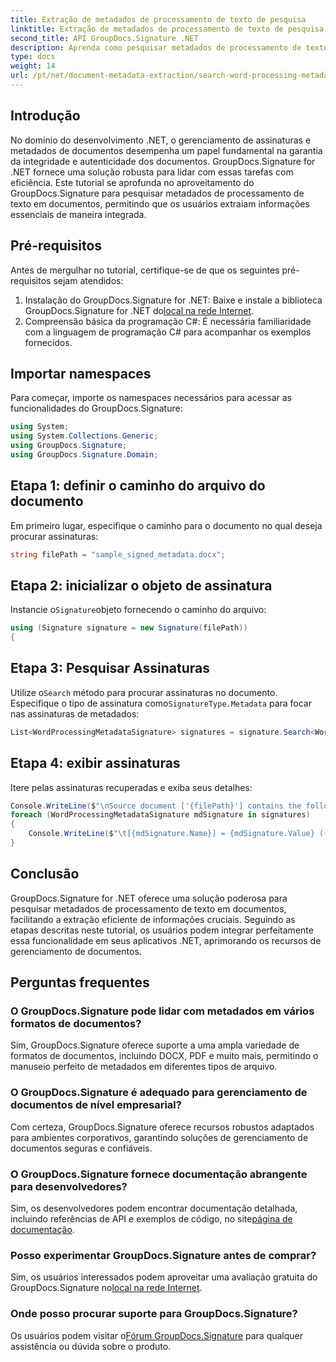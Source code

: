```yaml
---
title: Extração de metadados de processamento de texto de pesquisa
linktitle: Extração de metadados de processamento de texto de pesquisa
second_title: API GroupDocs.Signature .NET
description: Aprenda como pesquisar metadados de processamento de texto usando GroupDocs.Signature for .NET. Aprimore o gerenciamento de documentos com facilidade.
type: docs
weight: 14
url: /pt/net/document-metadata-extraction/search-word-processing-metadata-extraction/
---
```

## Introdução
No domínio do desenvolvimento .NET, o gerenciamento de assinaturas e metadados de documentos desempenha um papel fundamental na garantia da integridade e autenticidade dos documentos. GroupDocs.Signature for .NET fornece uma solução robusta para lidar com essas tarefas com eficiência. Este tutorial se aprofunda no aproveitamento do GroupDocs.Signature para pesquisar metadados de processamento de texto em documentos, permitindo que os usuários extraiam informações essenciais de maneira integrada.
## Pré-requisitos
Antes de mergulhar no tutorial, certifique-se de que os seguintes pré-requisitos sejam atendidos:
1.  Instalação do GroupDocs.Signature for .NET: Baixe e instale a biblioteca GroupDocs.Signature for .NET do[local na rede Internet](https://releases.groupdocs.com/signature/net/).
2. Compreensão básica da programação C#: É necessária familiaridade com a linguagem de programação C# para acompanhar os exemplos fornecidos.

## Importar namespaces
Para começar, importe os namespaces necessários para acessar as funcionalidades do GroupDocs.Signature:
```csharp
using System;
using System.Collections.Generic;
using GroupDocs.Signature;
using GroupDocs.Signature.Domain;
```
## Etapa 1: definir o caminho do arquivo do documento
Em primeiro lugar, especifique o caminho para o documento no qual deseja procurar assinaturas:
```csharp
string filePath = "sample_signed_metadata.docx";
```
## Etapa 2: inicializar o objeto de assinatura
 Instancie o`Signature`objeto fornecendo o caminho do arquivo:
```csharp
using (Signature signature = new Signature(filePath))
{
```
## Etapa 3: Pesquisar Assinaturas
 Utilize o`Search` método para procurar assinaturas no documento. Especifique o tipo de assinatura como`SignatureType.Metadata` para focar nas assinaturas de metadados:
```csharp
List<WordProcessingMetadataSignature> signatures = signature.Search<WordProcessingMetadataSignature>(SignatureType.Metadata);
```
## Etapa 4: exibir assinaturas
Itere pelas assinaturas recuperadas e exiba seus detalhes:
```csharp
Console.WriteLine($"\nSource document ['{filePath}'] contains the following signatures:");
foreach (WordProcessingMetadataSignature mdSignature in signatures)
{
    Console.WriteLine($"\t[{mdSignature.Name}] = {mdSignature.Value} ({mdSignature.Type})");
}
```

## Conclusão
GroupDocs.Signature for .NET oferece uma solução poderosa para pesquisar metadados de processamento de texto em documentos, facilitando a extração eficiente de informações cruciais. Seguindo as etapas descritas neste tutorial, os usuários podem integrar perfeitamente essa funcionalidade em seus aplicativos .NET, aprimorando os recursos de gerenciamento de documentos.
## Perguntas frequentes
### O GroupDocs.Signature pode lidar com metadados em vários formatos de documentos?
Sim, GroupDocs.Signature oferece suporte a uma ampla variedade de formatos de documentos, incluindo DOCX, PDF e muito mais, permitindo o manuseio perfeito de metadados em diferentes tipos de arquivo.
### O GroupDocs.Signature é adequado para gerenciamento de documentos de nível empresarial?
Com certeza, GroupDocs.Signature oferece recursos robustos adaptados para ambientes corporativos, garantindo soluções de gerenciamento de documentos seguras e confiáveis.
### O GroupDocs.Signature fornece documentação abrangente para desenvolvedores?
 Sim, os desenvolvedores podem encontrar documentação detalhada, incluindo referências de API e exemplos de código, no site[página de documentação](https://reference.groupdocs.com/signature/net/).
### Posso experimentar GroupDocs.Signature antes de comprar?
 Sim, os usuários interessados podem aproveitar uma avaliação gratuita do GroupDocs.Signature no[local na rede Internet](https://releases.groupdocs.com/).
### Onde posso procurar suporte para GroupDocs.Signature?
 Os usuários podem visitar o[Fórum GroupDocs.Signature](https://forum.groupdocs.com/c/signature/13) para qualquer assistência ou dúvida sobre o produto.